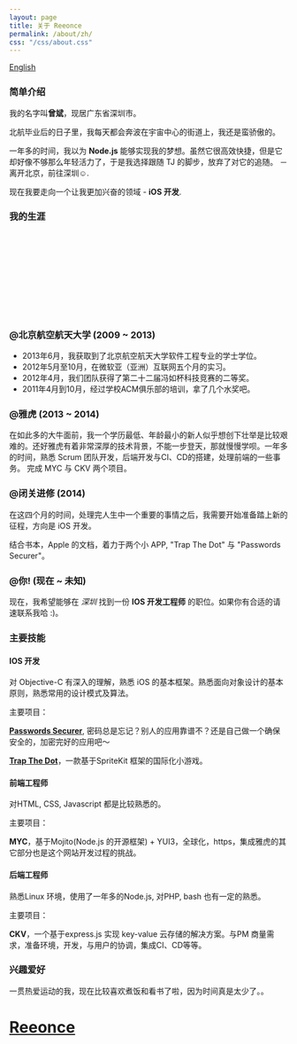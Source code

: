```yaml
---
layout: page
title: 关于 Reeonce
permalink: /about/zh/
css: "/css/about.css"
---
```


<div id="lang-selector">
  <a href="/about/">English</a>
</div>

### 简单介绍

我的名字叫**曾斌**，现居广东省深圳市。

北航毕业后的日子里，我每天都会奔波在宇宙中心的街道上，我还是蛮骄傲的。

一年多的时间，我以为 **Node.js** 能够实现我的梦想。虽然它很高效快捷，但是它却好像不够那么年轻活力了，于是我选择跟随 TJ 的脚步，放弃了对它的追随。 － 离开北京，前往深圳☺.

现在我要走向一个让我更加兴奋的领域 - **iOS 开发**.

### 我的生涯

<div id="timeline" class="">
  <div id="career-timelime" class="">
    <svg>
    </svg>
  </div>
  <div id="career-buaa" class="">
    <div class="back-icon"><a href=""></a></div>
    <div class="content">
      <h3>@北京航空航天大学 (2009 ~ 2013)</h3>
      <ul>
        <li>2013年6月，我获取到了北京航空航天大学软件工程专业的学士学位。</li>
        <li>2012年5月至10月，在微软亚（亚洲）互联网五个月的实习。</li>
        <li>2012年4月，我们团队获得了第二十二届冯如杯科技竞赛的二等奖。</li>
        <li>2011年4月到10月，经过学校ACM俱乐部的培训，拿了几个水奖吧。</li>
      </ul>
    </div>
  </div>
  <div id="career-yahoo" class="">
    <div class="back-icon"><a href=""></a></div>
    <div class="content">
      <h3>@雅虎 (2013 ~ 2014)</h3>
      <p>在如此多的大牛面前，我一个学历最低、年龄最小的新人似乎想创下壮举是比较艰难的。还好雅虎有着非常深厚的技术背景，不能一步登天，那就慢慢学呗。一年多的时间，熟悉 Scrum 团队开发，后端开发与CI、CD的搭建，处理前端的一些事务。
        完成 MYC 与 CKV 两个项目。
      </p>
    </div>
  </div>
  <div id="career-improvement" class="">
    <div class="back-icon"><a href=""></a></div>
    <div class="content">
      <h3>@闭关进修 (2014)</h3>
      <p>在这四个月的时间，处理完人生中一个重要的事情之后，我需要开始准备踏上新的征程，方向是 iOS 开发。</p>
      <p>结合书本，Apple 的文档，着力于两个小 APP, "Trap The Dot" 与 "Passwords Securer"。</p>
    </div>
  </div>
  <div id="career-you" class="">
    <div class="back-icon"><a href=""></a></div>
    <div class="content">
      <h3>@你! (现在 ~ 未知)</h3>
      <p>现在，我希望能够在 <em>深圳</em> 找到一份 <strong>IOS 开发工程师</strong> 的职位。如果你有合适的请速联系我哈 :)。</p>
    </div>
  </div>
</div>

### 主要技能
#### IOS 开发

  对 Objective-C 有深入的理解，熟悉 iOS 的基本框架。熟悉面向对象设计的基本原则，熟悉常用的设计模式及算法。

  主要项目：

  [**Passwords Securer**](), 密码总是忘记？别人的应用靠谱不？还是自己做一个确保安全的，加密完好的应用吧〜

  [**Trap The Dot**]()，一款基于SpriteKit 框架的国际化小游戏。

#### 前端工程师
  对HTML, CSS, Javascript 都是比较熟悉的。

  主要项目：

  **MYC**，基于Mojito(Node.js 的开源框架) + YUI3，全球化，https，集成雅虎的其它部分也是这个网站开发过程的挑战。

#### 后端工程师
  熟悉Linux 环境，使用了一年多的Node.js, 对PHP, bash 也有一定的熟悉。

  主要项目：

  **CKV**，一个基于express.js 实现 key-value 云存储的解决方案。与PM 商量需求，准备环境，开发，与用户的协调，集成CI、CD等等。

### 兴趣爱好

一贯热爱运动的我，现在比较喜欢煮饭和看书了啦，因为时间真是太少了。。


<div id="welcome-overlay">
  <a href="/"><h1>Reeonce</h1></a>
</div>
<script src="//code.jquery.com/jquery-1.11.0.min.js"></script>
<script type="text/javascript" src="/js/d3.v3.min.js"></script>
<script type="text/javascript" src="/js/modernizr.min.js"></script>
<script type="text/javascript" src="/js/others/about_zh.js"></script>


